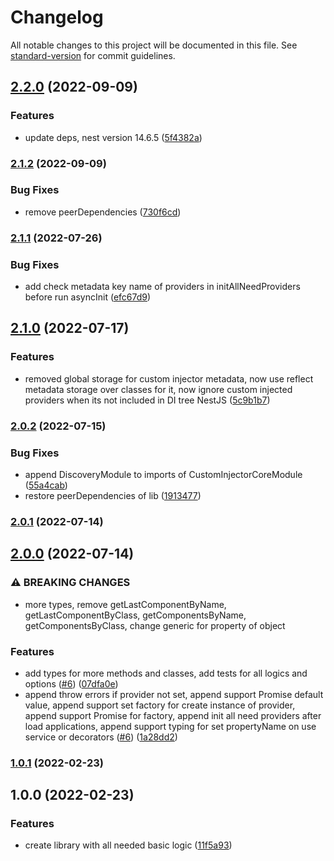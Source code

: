 # Changelog

All notable changes to this project will be documented in this file. See [standard-version](https://github.com/conventional-changelog/standard-version) for commit guidelines.

## [2.2.0](https://github.com/EndyKaufman/nestjs-custom-injector/compare/v2.1.2...v2.2.0) (2022-09-09)

### Features

- update deps, nest version 14.6.5 ([5f4382a](https://github.com/EndyKaufman/nestjs-custom-injector/commit/5f4382a56be86971589274276bb509952fbf45db))

### [2.1.2](https://github.com/EndyKaufman/nestjs-custom-injector/compare/v2.1.1...v2.1.2) (2022-09-09)

### Bug Fixes

- remove peerDependencies ([730f6cd](https://github.com/EndyKaufman/nestjs-custom-injector/commit/730f6cd70ac0aa6d5b9f6dcd8d3cc6f07b4bea36))

### [2.1.1](https://github.com/EndyKaufman/nestjs-custom-injector/compare/v2.1.0...v2.1.1) (2022-07-26)

### Bug Fixes

- add check metadata key name of providers in initAllNeedProviders before run asyncInit ([efc67d9](https://github.com/EndyKaufman/nestjs-custom-injector/commit/efc67d971edf55eea7074558cbb4703a74008480))

## [2.1.0](https://github.com/EndyKaufman/nestjs-custom-injector/compare/v2.0.2...v2.1.0) (2022-07-17)

### Features

- removed global storage for custom injector metadata, now use reflect metadata storage over classes for it, now ignore custom injected providers when its not included in DI tree NestJS ([5c9b1b7](https://github.com/EndyKaufman/nestjs-custom-injector/commit/5c9b1b7919c25bcf4b0aa22035f3106693cb9106))

### [2.0.2](https://github.com/EndyKaufman/nestjs-custom-injector/compare/v2.0.1...v2.0.2) (2022-07-15)

### Bug Fixes

- append DiscoveryModule to imports of CustomInjectorCoreModule ([55a4cab](https://github.com/EndyKaufman/nestjs-custom-injector/commit/55a4cab519d21b21148a4783b07f749214c900a4))
- restore peerDependencies of lib ([1913477](https://github.com/EndyKaufman/nestjs-custom-injector/commit/1913477d8f32ba00c2af84f273e04fc0c49f6f23))

### [2.0.1](https://github.com/EndyKaufman/nestjs-custom-injector/compare/v2.0.0...v2.0.1) (2022-07-14)

## [2.0.0](https://github.com/EndyKaufman/nestjs-custom-injector/compare/v1.0.1...v2.0.0) (2022-07-14)

### ⚠ BREAKING CHANGES

- more types, remove getLastComponentByName, getLastComponentByClass, getComponentsByName, getComponentsByClass, change generic for property of object

### Features

- add types for more methods and classes, add tests for all logics and options ([#6](https://github.com/EndyKaufman/nestjs-custom-injector/issues/6)) ([07dfa0e](https://github.com/EndyKaufman/nestjs-custom-injector/commit/07dfa0e1d76fe07c90b44ffd6ca0f9bb27988e53))
- append throw errors if provider not set, append support Promise default value, append support set factory for create instance of provider, append support Promise for factory, append init all need providers after load applications, append support typing for set propertyName on use service or decorators ([#6](https://github.com/EndyKaufman/nestjs-custom-injector/issues/6)) ([1a28dd2](https://github.com/EndyKaufman/nestjs-custom-injector/commit/1a28dd26b2fe6ada49d69e9d73a4cc3d487f19e9))

### [1.0.1](https://github.com/EndyKaufman/nestjs-custom-injector/compare/v1.0.0...v1.0.1) (2022-02-23)

## 1.0.0 (2022-02-23)

### Features

- create library with all needed basic logic ([11f5a93](https://github.com/EndyKaufman/nestjs-custom-injector/commit/11f5a93bde47f479456df5258118c8291267bc4c))
